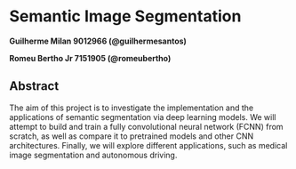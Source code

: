 # Semantic Image Segmentation

**Guilherme Milan 9012966 (@guilhermesantos)**

**Romeu Bertho Jr 7151905 (@romeubertho)**

## Abstract

The aim of this project is to investigate the implementation and the applications of semantic segmentation via deep learning models. We will attempt to build and train a fully convolutional neural network (FCNN) from scratch, as well as compare it to pretrained models and other CNN architectures. Finally, we will explore different applications, such as medical image segmentation and autonomous driving.
